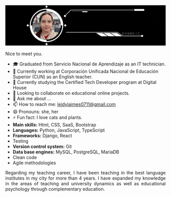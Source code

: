 <img src="https://raw.githubusercontent.com/leidyjaimes0711/leidyjaimes0711/main/banner%20github.gif" alt="" title=""/>


<p align="justify">
Nice to meet you. 
</p>

<ul>
<li> 🎓 Graduated from Servicio Nacional de Aprendizaje as an IT technician.</li>
<li>🔭 Currently working at Corporación Unificada Nacional de Educación Superior (CUN) as an English teacher.</li>
<li>🌱 Currently studying the Certified Tech Developer program at Digital House</li>
<li>👯 Looking to collaborate on educational online projects.</li>
<li>💬 Ask me about ...</li>
<li> 📫 How to reach me: <a href="mailto: leidyjaimes0711@gmail.com">leidyjaimes0711@gmail.com</a></li>
<li>😄 Pronouns: she, her</li>
<li>⚡ Fun fact: I love cats and plants.</li>

  
<li><b>Main skills:</b> Html, CSS, SaaS, Bootstrap</li>
<li><b>Languages:</b> Python, JavaScript, TypeScript</li>
<li><b>Frameworks:</b> Django, React</li>
<li>Testing</li>
<li><b>Version control system:</b> Git</li>
<li><b>Data base engines:</b> MySQL, PostgreSQL, MariaDB</li>
<li>Clean code</li> 
<li>Agile methodologies</li>
</ul>

<p align="justify">Regarding my teaching career, I have been teaching in the best language institutes in my city for more than 4 years. I have expanded my knowledge in the areas of teaching and university dynamics as well as educational psychology through complementary education.</p>
